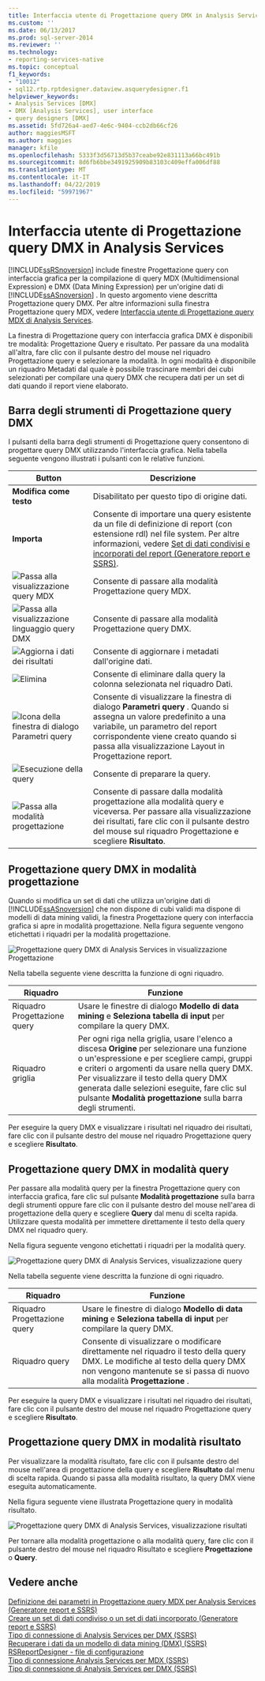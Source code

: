 ```yaml
---
title: Interfaccia utente di Progettazione query DMX in Analysis Services | Microsoft Docs
ms.custom: ''
ms.date: 06/13/2017
ms.prod: sql-server-2014
ms.reviewer: ''
ms.technology:
- reporting-services-native
ms.topic: conceptual
f1_keywords:
- "10012"
- sql12.rtp.rptdesigner.dataview.asquerydesigner.f1
helpviewer_keywords:
- Analysis Services [DMX]
- DMX [Analysis Services], user interface
- query designers [DMX]
ms.assetid: 5fd726a4-aed7-4e6c-9404-ccb2db66cf26
author: maggiesMSFT
ms.author: maggies
manager: kfile
ms.openlocfilehash: 5333f3d56713d5b37ceabe92e831113a66bc491b
ms.sourcegitcommit: 8d6fb6bbe3491925909b83103c409effa006df88
ms.translationtype: MT
ms.contentlocale: it-IT
ms.lasthandoff: 04/22/2019
ms.locfileid: "59971967"
---
```

# <a name="analysis-services-dmx-query-designer-user-interface"></a>Interfaccia utente di Progettazione query DMX in Analysis Services
  [!INCLUDE[ssRSnoversion](../../includes/ssrsnoversion-md.md)] include finestre Progettazione query con interfaccia grafica per la compilazione di query MDX (Multidimensional Expression) e DMX (Data Mining Expression) per un'origine dati di [!INCLUDE[ssASnoversion](../../../includes/ssasnoversion-md.md)] . In questo argomento viene descritta Progettazione query DMX. Per altre informazioni sulla finestra Progettazione query MDX, vedere [Interfaccia utente di Progettazione query MDX di Analysis Services](analysis-services-mdx-query-designer-user-interface.md).  
  
 La finestra di Progettazione query con interfaccia grafica DMX è disponibili tre modalità: Progettazione Query e risultato. Per passare da una modalità all'altra, fare clic con il pulsante destro del mouse nel riquadro Progettazione query e selezionare la modalità. In ogni modalità è disponibile un riquadro Metadati dal quale è possibile trascinare membri dei cubi selezionati per compilare una query DMX che recupera dati per un set di dati quando il report viene elaborato.  
  
## <a name="graphical-dmx-query-designer-toolbar"></a>Barra degli strumenti di Progettazione query DMX  
 I pulsanti della barra degli strumenti di Progettazione query consentono di progettare query DMX utilizzando l'interfaccia grafica. Nella tabella seguente vengono illustrati i pulsanti con le relative funzioni.  
  
|Button|Descrizione|  
|------------|-----------------|  
|**Modifica come testo**|Disabilitato per questo tipo di origine dati.|  
|**Importa**|Consente di importare una query esistente da un file di definizione di report (con estensione rdl) nel file system. Per altre informazioni, vedere [Set di dati condivisi e incorporati del report &#40;Generatore report e SSRS&#41;](report-embedded-datasets-and-shared-datasets-report-builder-and-ssrs.md).|  
|![Passa alla visualizzazione query MDX](../../analysis-services/media/rsqdicon-commandtypemdx.gif "Passa alla visualizzazione query MDX")|Consente di passare alla modalità Progettazione query MDX.|  
|![Passa alla visualizzazione linguaggio query DMX](../media/rsqdicon-commandtypedmx.gif "Passa alla visualizzazione linguaggio query DMX")|Consente di passare alla modalità Progettazione query DMX.|  
|![Aggiorna i dati dei risultati](../../analysis-services/media/rsqdicon-refresh.gif "Aggiorna i dati dei risultati")|Consente di aggiornare i metadati dall'origine dati.|  
|![Elimina](../../analysis-services/media/rsqdicon-delete.gif "Elimina")|Consente di eliminare dalla query la colonna selezionata nel riquadro Dati.|  
|![Icona della finestra di dialogo Parametri query](../../analysis-services/media/iconqueryparameter.gif "Icona della finestra di dialogo Parametri query")|Consente di visualizzare la finestra di dialogo **Parametri query** . Quando si assegna un valore predefinito a una variabile, un parametro del report corrispondente viene creato quando si passa alla visualizzazione Layout in Progettazione report.|  
|![Esecuzione della query](../../analysis-services/media/rsqdicon-run.gif "Esecuzione della query")|Consente di preparare la query.|  
|![Passa alla modalità progettazione](../../analysis-services/media/rsqdicon-designmode.gif "Passa alla modalità progettazione")|Consente di passare dalla modalità progettazione alla modalità query e viceversa. Per passare alla visualizzazione dei risultati, fare clic con il pulsante destro del mouse sul riquadro Progettazione e scegliere **Risultato**.|  
  
## <a name="graphical-dmx-query-designer-in-design-mode"></a>Progettazione query DMX in modalità progettazione  
 Quando si modifica un set di dati che utilizza un'origine dati di [!INCLUDE[ssASnoversion](../../../includes/ssasnoversion-md.md)] che non dispone di cubi validi ma dispone di modelli di data mining validi, la finestra Progettazione query con interfaccia grafica si apre in modalità progettazione. Nella figura seguente vengono etichettati i riquadri per la modalità progettazione.  
  
 ![Progettazione query DMX di Analysis Services in visualizzazione Progettazione](../media/rsqd-dsawas-dmx-designmode.gif "Progettazione query DMX di Analysis Services in visualizzazione Progettazione")  
  
 Nella tabella seguente viene descritta la funzione di ogni riquadro.  
  
|Riquadro|Funzione|  
|----------|--------------|  
|Riquadro Progettazione query|Usare le finestre di dialogo **Modello di data mining** e **Seleziona tabella di input** per compilare la query DMX.|  
|Riquadro griglia|Per ogni riga nella griglia, usare l'elenco a discesa **Origine** per selezionare una funzione o un'espressione e per scegliere campi, gruppi e criteri o argomenti da usare nella query DMX. Per visualizzare il testo della query DMX generata dalle selezioni eseguite, fare clic sul pulsante **Modalità progettazione** sulla barra degli strumenti.|  
  
 Per eseguire la query DMX e visualizzare i risultati nel riquadro dei risultati, fare clic con il pulsante destro del mouse nel riquadro Progettazione query e scegliere **Risultato**.  
  
## <a name="graphical-dmx-query-designer-in-query-mode"></a>Progettazione query DMX in modalità query  
 Per passare alla modalità query per la finestra Progettazione query con interfaccia grafica, fare clic sul pulsante **Modalità progettazione** sulla barra degli strumenti oppure fare clic con il pulsante destro del mouse nell'area di progettazione della query e scegliere **Query** dal menu di scelta rapida. Utilizzare questa modalità per immettere direttamente il testo della query DMX nel riquadro query.  
  
 Nella figura seguente vengono etichettati i riquadri per la modalità query.  
  
 ![Progettazione query DMX di Analysis Services, visualizzazione query](../media/rsqd-dsawas-dmx-querymode.gif "Progettazione query DMX di Analysis Services, visualizzazione query")  
  
 Nella tabella seguente viene descritta la funzione di ogni riquadro.  
  
|Riquadro|Funzione|  
|----------|--------------|  
|Riquadro Progettazione query|Usare le finestre di dialogo **Modello di data mining** e **Seleziona tabella di input** per compilare la query DMX.|  
|Riquadro query|Consente di visualizzare o modificare direttamente nel riquadro il testo della query DMX. Le modifiche al testo della query DMX non vengono mantenute se si passa di nuovo alla modalità **Progettazione** .|  
  
 Per eseguire la query DMX e visualizzare i risultati nel riquadro dei risultati, fare clic con il pulsante destro del mouse nel riquadro Progettazione query e scegliere **Risultato**.  
  
## <a name="graphical-dmx-query-designer-in-result-mode"></a>Progettazione query DMX in modalità risultato  
 Per visualizzare la modalità risultato, fare clic con il pulsante destro del mouse nell'area di progettazione della query e scegliere **Risultato** dal menu di scelta rapida. Quando si passa alla modalità risultato, la query DMX viene eseguita automaticamente.  
  
 Nella figura seguente viene illustrata Progettazione query in modalità risultato.  
  
 ![Progettazione query DMX di Analysis Services, visualizzazione risultati](../media/rsqd-dsawas-dmx-resultmode.gif "Progettazione query DMX di Analysis Services, visualizzazione risultati")  
  
 Per tornare alla modalità progettazione o alla modalità query, fare clic con il pulsante destro del mouse nel riquadro Risultato e scegliere **Progettazione** o **Query**.  
  
## <a name="see-also"></a>Vedere anche  
 [Definizione dei parametri in Progettazione query MDX per Analysis Services &#40;Generatore report e SSRS&#41;](define-parameters-in-the-mdx-query-designer-for-analysis-services.md)   
 [Creare un set di dati condiviso o un set di dati incorporato &#40;Generatore report e SSRS&#41;](create-a-shared-dataset-or-embedded-dataset-report-builder-and-ssrs.md)   
 [Tipo di connessione di Analysis Services per DMX &#40;SSRS&#41;](analysis-services-connection-type-for-dmx-ssrs.md)   
 [Recuperare i dati da un modello di data mining &#40;DMX&#41; &#40;SSRS&#41;](retrieve-data-from-a-data-mining-model-dmx-ssrs.md)   
 [RSReportDesigner - file di configurazione](../report-server/rsreportdesigner-configuration-file.md)   
 [Tipo di connessione Analysis Services per MDX &#40;SSRS&#41;](analysis-services-connection-type-for-mdx-ssrs.md)   
 [Tipo di connessione di Analysis Services per DMX &#40;SSRS&#41;](analysis-services-connection-type-for-dmx-ssrs.md)  
  
  
